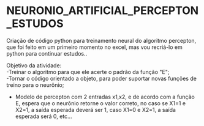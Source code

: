 # NEURONIO_ARTIFICIAL_PERCEPTON_ESTUDOS


Criação de código python para treinamento neural do algoritmo percepton,  
que foi feito em um primeiro momento no excel, mas vou recriá-lo em python para continuar estudos..

Objetivo da atividade:  
-Treinar o algoritmo para  que ele acerte o padrão da função "E";  
-Tornar o código orientado a objeto, para poder suportar novas funções de treino para o neurônio;  

- Modelo de percepton com 2 entradas x1,x2, e de acordo com a função E, espera que o neurônio retorne o valor correto,
no caso se X1=1 e X2=1, a saída esperada deverá ser 1, caso X1=0 e X2=1, a saída esperada será 0, etc...








